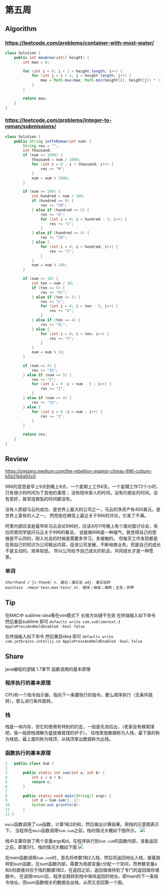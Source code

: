 # 第五周

## Algorithm
### https://leetcode.com/problems/container-with-most-water/

```java
class Solution {
    public int maxArea(int[] height) {
        int max = 0;

        for (int i = 0; i + 1 < height.length; i++) {
            for (int j = i + 1; j < height.length; j++) {
                max = Math.max(max, Math.min(height[i], height[j]) * (j - i));
            }
        }

        return max;
    }
}
```

### https://leetcode.com/problems/integer-to-roman/submissions/
```java
class Solution {
    public String intToRoman(int num) {
        String res = "";
        int thousand;
        if (num >= 1000) {
            thousand = num / 1000;
            for (int i = 0 ; i < thousand; i++) {
                res += "M";
            }
            num = num % 1000;
        }

        if (num >= 100) {
            int hundred = num / 100;
            if (hundred == 9) {
                res += "CM";
            } else if (hundred >= 5) {
                res += "D";
                for (int i = 0; i < hundred - 5; i++) {
                    res += "C";
                }
            } else if (hundred == 4) {
                res += "CD";
            } else {
                for (int i = 0; i < hundred; i++) {
                    res += "C";
                }
            }
            num = num % 100;
        }

        if (num >= 10) {
            int ten = num / 10;
            if (ten == 9) {
                res += "XC";
            } else if (ten >= 5) {
                res += "L";
                for (int i = 0; i < ten - 5; i++) {
                    res += "X";
                }
            } else if (ten == 4) {
                res += "XL";
            } else {
                for (int i = 0; i < ten; i++) {
                    res += "X";
                }
            }
            num = num % 10;
        }

        if (num == 9) {
            res += "IX";
        } else if (num >= 5) {
            res += "V";
            for (int i = 0 ;i < num - 5 ; i++) {
                res += "I";
            }
        } else if (num == 4) {
            res += "IV";
        } else {
            for (int i = 0 ;i < num ; i++) {
                res += "I";
            }
        }

        return res;
    }
}
```

## Review
https://onezero.medium.com/the-rebellion-against-chinas-996-culture-b5b21b6a92c0

996的意思是早上9点到晚上9点，一个星期上工作6天。一个星期工作72个小时，只有很少的时间为了其他的事情；
没有陪伴家人的时间，没有约朋友的时间，没有爱好，甚至连做饭的时间都没有。

没有人质疑马云的成功，是世界上最大的公司之一，马云的净资产有400美元，是世界上富有的人之一。
然而他在微信上最近关于996的评论，引发了不满。

阿里内部应该是最早听马云谈论996的，应该4月11号晚上有个面对面讨论会，有位阿里同学提问马云关于996的看法。
说能做996是一种福气，我觉得自己的思维是不认同的，刚入社会的时候是需要多学习，多接触的。
但每天工作发现都是在用自己的知识为公司输出内容，促进公司发展，不断地做业务。但是自己的成长不是主动的，效率较低。
所以公司给予自己成长的机会，共同成长才是一种愿景。

### 单词
```
shorthand /ˈʃɔːthand/ n. 速记；速记法 adj. 速记法的
maintain  /meɪnˈteɪn,mənˈteɪn/ vt. 维持；继续；维修；主张；供养
```

## Tip
在MAC中 sublime idea等在vim模式下 长按方向键不生效
在终端输入如下命令 然后重启sublime 即可
`defaults write com.sublimetext.3 ApplePressAndHoldEnabled -bool false`

在终端输入如下命令 然后重启idea 即可
`defaults write com.jetbrains.intellij.ce ApplePressAndHoldEnabled -bool false`

## Share
java编程的逻辑 1.7章节 函数调用的基本原理
### 程序执行的基本原理
CPU有一个指令指示器，指向下一条要执行的指令，要么顺序执行（无条件跳转），那么进行条件跳转。
### 栈
栈是一块内存，但它的使用有特别的约定，一般是先进后出，（老家会有蜂窝煤吧，我一般把栈理解为盛放蜂窝煤的炉子）。 往栈里放数据称为入栈，最下面的称为栈低，最上面的称为栈顶，从栈顶拿出数据称为出栈。
### 函数执行的基本原理
```java
1   public class Sum {
2
3  	 	public static int sum(int a, int b) {
4		 	int c = a + b;
5		 	return c;
6	 	}
7
8	 	public static void main(String[] args) {
9		 	int d = Sum.sum(1, 2):
10		 	System.out.println(d):
11	 	}
12 }
```

`main`函数调用了`sum`函数，计算1和2的和，然后输出计算结果。用栈的示意图表示下。
当程序在`main`函数调用`Sum.sum`之前，栈的情况大概如下图所示。
![](http://cdn.xpisme.com/201905052022.jpeg)

栈中主要存放了两个变量args和d。在程序执行到`Sum.sum`的函数内部，准备返回之前，即第5行，栈的情况大概如下图
![](http://cdn.xpisme.com/201905052026.jpeg)

在main函数调用`Sum.sum`时，首先将参数1和2入栈，然后将返回地址入栈，接着跳转到sum函数，在sum函数内部，需要为局部变量c分配一个空间，而参数变量a和b则直接对应于栈的数据1和2，在返回之前，返回值保持到了专门的返回值存储器中。
在调用return后，程序会跳转到栈中保持返回的地址，即main的下一条指令地址，而sum函数相关的数据会出栈，从而又变回第一个图。
